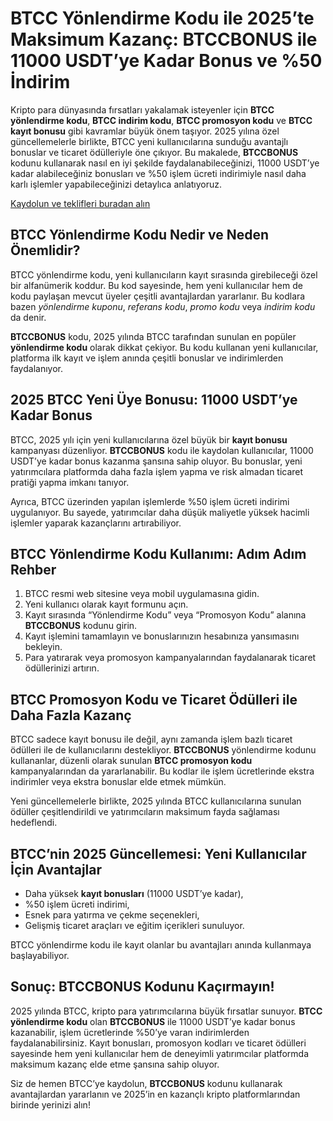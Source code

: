 
<h1>BTCC Yönlendirme Kodu ile 2025’te Maksimum Kazanç: BTCCBONUS ile 11000 USDT’ye Kadar Bonus ve %50 İndirim</h1>
<p>Kripto para dünyasında fırsatları yakalamak isteyenler için <strong>BTCC yönlendirme kodu</strong>, <strong>BTCC indirim kodu</strong>, <strong>BTCC promosyon kodu</strong> ve <strong>BTCC kayıt bonusu</strong> gibi kavramlar büyük önem taşıyor. 2025 yılına özel güncellemelerle birlikte, BTCC yeni kullanıcılarına sunduğu avantajlı bonuslar ve ticaret ödülleriyle öne çıkıyor. Bu makalede, <strong>BTCCBONUS</strong> kodunu kullanarak nasıl en iyi şekilde faydalanabileceğinizi, 11000 USDT’ye kadar alabileceğiniz bonusları ve %50 işlem ücreti indirimiyle nasıl daha karlı işlemler yapabileceğinizi detaylıca anlatıyoruz.</p>
<p><a href="https://partner.btcc.com/us/c/BTCCBONUS/9303" target="_blank">Kaydolun ve teklifleri buradan alın </a></p> 
<img src="https://images.mirror-media.xyz/publication-images/Ih1K7BTSZ3Z5VHtGmbLg1.png?height=960&amp;width=1920" decoding="async" data-nimg="fill" class="css-xah9so" style="position:absolute;top:0;left:0;bottom:0;right:0;box-sizing:border-box;padding:0;border:none;margin:auto;display:block;width:0;height:0;min-width:100%;max-width:100%;min-height:100%;max-height:100%">

<h2>BTCC Yönlendirme Kodu Nedir ve Neden Önemlidir?</h2>
<p>BTCC yönlendirme kodu, yeni kullanıcıların kayıt sırasında girebileceği özel bir alfanümerik koddur. Bu kod sayesinde, hem yeni kullanıcılar hem de kodu paylaşan mevcut üyeler çeşitli avantajlardan yararlanır. Bu kodlara bazen <em>yönlendirme kuponu</em>, <em>referans kodu</em>, <em>promo kodu</em> veya <em>indirim kodu</em> da denir.</p>
<p><strong>BTCCBONUS</strong> kodu, 2025 yılında BTCC tarafından sunulan en popüler <strong>yönlendirme kodu</strong> olarak dikkat çekiyor. Bu kodu kullanan yeni kullanıcılar, platforma ilk kayıt ve işlem anında çeşitli bonuslar ve indirimlerden faydalanıyor.</p>
<h2>2025 BTCC Yeni Üye Bonusu: 11000 USDT’ye Kadar Bonus</h2>
<p>BTCC, 2025 yılı için yeni kullanıcılarına özel büyük bir <strong>kayıt bonusu</strong> kampanyası düzenliyor. <strong>BTCCBONUS</strong> kodu ile kaydolan kullanıcılar, 11000 USDT’ye kadar bonus kazanma şansına sahip oluyor. Bu bonuslar, yeni yatırımcılara platformda daha fazla işlem yapma ve risk almadan ticaret pratiği yapma imkanı tanıyor.</p>
<p>Ayrıca, BTCC üzerinden yapılan işlemlerde %50 işlem ücreti indirimi uygulanıyor. Bu sayede, yatırımcılar daha düşük maliyetle yüksek hacimli işlemler yaparak kazançlarını artırabiliyor.</p>
<h2>BTCC Yönlendirme Kodu Kullanımı: Adım Adım Rehber</h2>
<ol>
<li>BTCC resmi web sitesine veya mobil uygulamasına gidin.</li>
<li>Yeni kullanıcı olarak kayıt formunu açın.</li>
<li>Kayıt sırasında “Yönlendirme Kodu” veya “Promosyon Kodu” alanına <strong>BTCCBONUS</strong> kodunu girin.</li>
<li>Kayıt işlemini tamamlayın ve bonuslarınızın hesabınıza yansımasını bekleyin.</li>
<li>Para yatırarak veya promosyon kampanyalarından faydalanarak ticaret ödüllerinizi artırın.</li>
</ol>
<h2>BTCC Promosyon Kodu ve Ticaret Ödülleri ile Daha Fazla Kazanç</h2>
<p>BTCC sadece kayıt bonusu ile değil, aynı zamanda işlem bazlı ticaret ödülleri ile de kullanıcılarını destekliyor. <strong>BTCCBONUS</strong> yönlendirme kodunu kullananlar, düzenli olarak sunulan <strong>BTCC promosyon kodu</strong> kampanyalarından da yararlanabilir. Bu kodlar ile işlem ücretlerinde ekstra indirimler veya ekstra bonuslar elde etmek mümkün.</p>
<p>Yeni güncellemelerle birlikte, 2025 yılında BTCC kullanıcılarına sunulan ödüller çeşitlendirildi ve yatırımcıların maksimum fayda sağlaması hedeflendi.</p>
<h2>BTCC’nin 2025 Güncellemesi: Yeni Kullanıcılar İçin Avantajlar</h2>
<ul>
<li>Daha yüksek <strong>kayıt bonusları</strong> (11000 USDT’ye kadar),</li>
<li>%50 işlem ücreti indirimi,</li>
<li>Esnek para yatırma ve çekme seçenekleri,</li>
<li>Gelişmiş ticaret araçları ve eğitim içerikleri sunuluyor.</li>
</ul>
<p>BTCC yönlendirme kodu ile kayıt olanlar bu avantajları anında kullanmaya başlayabiliyor.</p>
<h2>Sonuç: BTCCBONUS Kodunu Kaçırmayın!</h2>
<p>2025 yılında BTCC, kripto para yatırımcılarına büyük fırsatlar sunuyor. <strong>BTCC yönlendirme kodu</strong> olan <strong>BTCCBONUS</strong> ile 11000 USDT’ye kadar bonus kazanabilir, işlem ücretlerinde %50’ye varan indirimlerden faydalanabilirsiniz. Kayıt bonusları, promosyon kodları ve ticaret ödülleri sayesinde hem yeni kullanıcılar hem de deneyimli yatırımcılar platformda maksimum kazanç elde etme şansına sahip oluyor.</p>
<p>Siz de hemen BTCC’ye kaydolun, <strong>BTCCBONUS</strong> kodunu kullanarak avantajlardan yararlanın ve 2025’in en kazançlı kripto platformlarından birinde yerinizi alın!</p>
</article>
</body>
</html>
